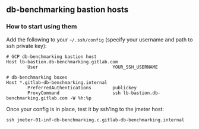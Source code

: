 ## db-benchmarking bastion hosts

### How to start using them

Add the following to your `~/.ssh/config` (specify your username and path to ssh private key):

```
# GCP db-benchmarking bastion host
Host lb-bastion.db-benchmarking.gitlab.com
        User                            YOUR_SSH_USERNAME

# db-benchmarking boxes
Host *.gitlab-db-benchmarking.internal
        PreferredAuthentications        publickey
        ProxyCommand                    ssh lb-bastion.db-benchmarking.gitlab.com -W %h:%p
```

Once your config is in place, test it by ssh'ing to the jmeter host:

```
ssh jmeter-01-inf-db-benchmarking.c.gitlab-db-benchmarking.internal
```
